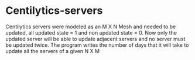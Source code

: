 # Centilytics-servers
Centilytics servers were modeled as an M X N Mesh and needed to be updated, all updated state = 1 and non updated state = 0. Now only the updated server will be able to update adjacent servers and no server must be updated twice. The program writes the number of days that it will take to update all the servers of a given N X M
